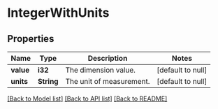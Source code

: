 # IntegerWithUnits

## Properties
Name | Type | Description | Notes
------------ | ------------- | ------------- | -------------
**value** | **i32** | The dimension value. | [default to null]
**units** | **String** | The unit of measurement. | [default to null]

[[Back to Model list]](../README.md#documentation-for-models) [[Back to API list]](../README.md#documentation-for-api-endpoints) [[Back to README]](../README.md)



